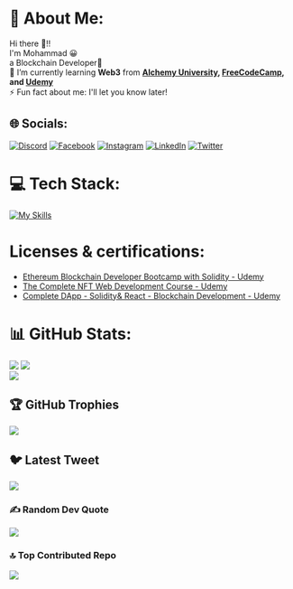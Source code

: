 # 💫 About Me:

Hi there 👋!!<br>I'm Mohammad 😀<br>a Blockchain Developer🥳<br>🌱 I’m currently learning **Web3** from **[Alchemy University](https://university.alchemy.com/home), [FreeCodeCamp](https://www.youtube.com/watch?v=gyMwXuJrbJQ), and [Udemy](https://www.udemy.com/)**<br>⚡ Fun fact about me: I'll let you know later!

## 🌐 Socials:

[![Discord](https://img.shields.io/badge/Discord-%237289DA.svg?logo=discord&logoColor=white)](https://discord.gg/#4488) [![Facebook](https://img.shields.io/badge/Facebook-%231877F2.svg?logo=Facebook&logoColor=white)](https://facebook.com/https://web.facebook.com/mohammed.alasly.1/) [![Instagram](https://img.shields.io/badge/Instagram-%23E4405F.svg?logo=Instagram&logoColor=white)](https://instagram.com/mohammad_alasli) [![LinkedIn](https://img.shields.io/badge/LinkedIn-%230077B5.svg?logo=linkedin&logoColor=white)](https://linkedin.com/in/https://www.linkedin.com/in/mohammedalasli/) [![Twitter](https://img.shields.io/badge/Twitter-%231DA1F2.svg?logo=Twitter&logoColor=white)](https://twitter.com/mohamad_alasli)

# 💻 Tech Stack:

[![My Skills](https://skillicons.dev/icons?i=solidity,js,react,tailwind,bootstrap,nodejs,nextjs,html,css,git)](https://skillicons.dev)

# Licenses & certifications:
- [Ethereum Blockchain Developer Bootcamp with Solidity - Udemy](https://www.udemy.com/certificate/UC-1f885659-c724-4046-bcce-93e3a8c3b225/)
- [The Complete NFT Web Development Course - Udemy](https://www.udemy.com/certificate/UC-835725bf-d93e-4670-8e3d-081e9b873864/)
- [Complete DApp - Solidity& React - Blockchain Development - Udemy](https://www.udemy.com/certificate/UC-24b8f495-169e-4cb5-936a-c9fa93c191f6/)

# 📊 GitHub Stats:

![](https://github-readme-stats.vercel.app/api?username=mohammedalasly&theme=vue-dark&hide_border=false&include_all_commits=false&count_private=false)
![](https://github-readme-streak-stats.herokuapp.com/?user=mohammedalasly&theme=vue-dark&hide_border=false)<br/>
![](https://github-readme-stats.vercel.app/api/top-langs/?username=mohammedalasly&theme=vue-dark&hide_border=false&include_all_commits=false&count_private=false&layout=compact)

## 🏆 GitHub Trophies

![](https://github-profile-trophy.vercel.app/?username=mohammedalasly&theme=nord&no-frame=false&no-bg=false&margin-w=4)

## 🐦 Latest Tweet

[![](https://gtce.itsvg.in/api?username=mohamad_alasli)](https://github.com/VishwaGauravIn/github-twitter-card-embed)

### ✍️ Random Dev Quote

![](https://quotes-github-readme.vercel.app/api?type=horizontal&theme=radical)

### 🔝 Top Contributed Repo

![](https://github-contributor-stats.vercel.app/api?username=mohammedalasly&limit=5&theme=tokyonight&combine_all_yearly_contributions=true)
